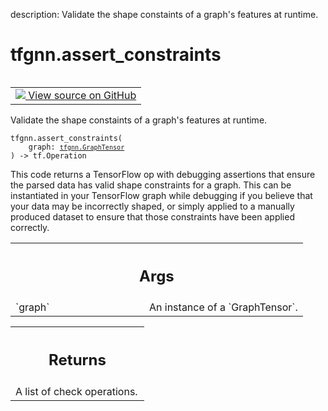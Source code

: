 description: Validate the shape constaints of a graph's features at runtime.

<div itemscope itemtype="http://developers.google.com/ReferenceObject">
<meta itemprop="name" content="tfgnn.assert_constraints" />
<meta itemprop="path" content="Stable" />
</div>

# tfgnn.assert_constraints

<!-- Insert buttons and diff -->

<table class="tfo-notebook-buttons tfo-api nocontent" align="left">
<td>
  <a target="_blank" href="https://github.com/tensorflow/gnn/tree/master/tensorflow_gnn/graph/schema_validation.py#L249-L267">
    <img src="https://www.tensorflow.org/images/GitHub-Mark-32px.png" />
    View source on GitHub
  </a>
</td>
</table>



Validate the shape constaints of a graph's features at runtime.

<pre class="devsite-click-to-copy prettyprint lang-py tfo-signature-link">
<code>tfgnn.assert_constraints(
    graph: <a href="../tfgnn/GraphTensor.md"><code>tfgnn.GraphTensor</code></a>
) -> tf.Operation
</code></pre>



<!-- Placeholder for "Used in" -->

This code returns a TensorFlow op with debugging assertions that ensure the
parsed data has valid shape constraints for a graph. This can be instantiated
in your TensorFlow graph while debugging if you believe that your data may be
incorrectly shaped, or simply applied to a manually produced dataset to ensure
that those constraints have been applied correctly.

<!-- Tabular view -->
 <table class="responsive fixed orange">
<colgroup><col width="214px"><col></colgroup>
<tr><th colspan="2"><h2 class="add-link">Args</h2></th></tr>

<tr>
<td>
`graph`
</td>
<td>
An instance of a `GraphTensor`.
</td>
</tr>
</table>



<!-- Tabular view -->
 <table class="responsive fixed orange">
<colgroup><col width="214px"><col></colgroup>
<tr><th colspan="2"><h2 class="add-link">Returns</h2></th></tr>
<tr class="alt">
<td colspan="2">
A list of check operations.
</td>
</tr>

</table>

